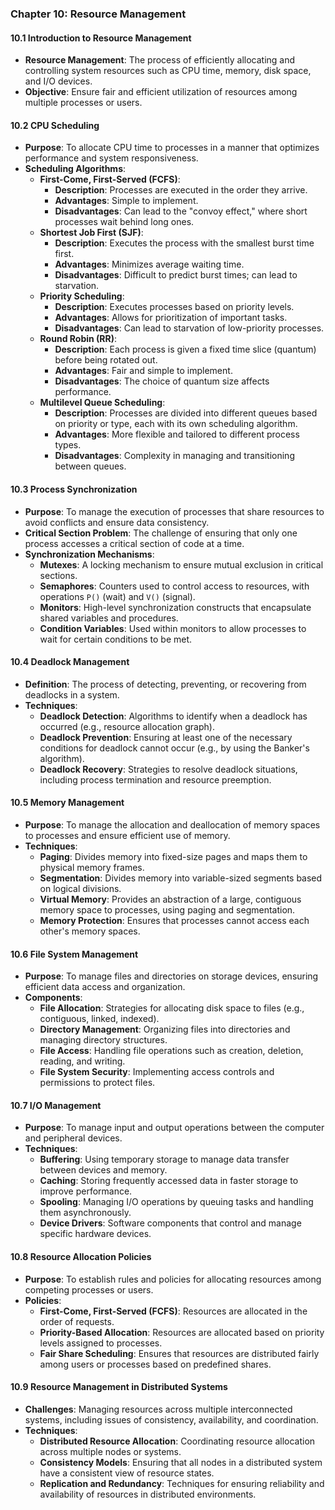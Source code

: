 ### Chapter 10: Resource Management

#### 10.1 Introduction to Resource Management
- **Resource Management**: The process of efficiently allocating and controlling system resources such as CPU time, memory, disk space, and I/O devices.
- **Objective**: Ensure fair and efficient utilization of resources among multiple processes or users.

#### 10.2 CPU Scheduling
- **Purpose**: To allocate CPU time to processes in a manner that optimizes performance and system responsiveness.
- **Scheduling Algorithms**:
  - **First-Come, First-Served (FCFS)**:
    - **Description**: Processes are executed in the order they arrive.
    - **Advantages**: Simple to implement.
    - **Disadvantages**: Can lead to the "convoy effect," where short processes wait behind long ones.
  - **Shortest Job First (SJF)**:
    - **Description**: Executes the process with the smallest burst time first.
    - **Advantages**: Minimizes average waiting time.
    - **Disadvantages**: Difficult to predict burst times; can lead to starvation.
  - **Priority Scheduling**:
    - **Description**: Executes processes based on priority levels.
    - **Advantages**: Allows for prioritization of important tasks.
    - **Disadvantages**: Can lead to starvation of low-priority processes.
  - **Round Robin (RR)**:
    - **Description**: Each process is given a fixed time slice (quantum) before being rotated out.
    - **Advantages**: Fair and simple to implement.
    - **Disadvantages**: The choice of quantum size affects performance.
  - **Multilevel Queue Scheduling**:
    - **Description**: Processes are divided into different queues based on priority or type, each with its own scheduling algorithm.
    - **Advantages**: More flexible and tailored to different process types.
    - **Disadvantages**: Complexity in managing and transitioning between queues.

#### 10.3 Process Synchronization
- **Purpose**: To manage the execution of processes that share resources to avoid conflicts and ensure data consistency.
- **Critical Section Problem**: The challenge of ensuring that only one process accesses a critical section of code at a time.
- **Synchronization Mechanisms**:
  - **Mutexes**: A locking mechanism to ensure mutual exclusion in critical sections.
  - **Semaphores**: Counters used to control access to resources, with operations `P()` (wait) and `V()` (signal).
  - **Monitors**: High-level synchronization constructs that encapsulate shared variables and procedures.
  - **Condition Variables**: Used within monitors to allow processes to wait for certain conditions to be met.

#### 10.4 Deadlock Management
- **Definition**: The process of detecting, preventing, or recovering from deadlocks in a system.
- **Techniques**:
  - **Deadlock Detection**: Algorithms to identify when a deadlock has occurred (e.g., resource allocation graph).
  - **Deadlock Prevention**: Ensuring at least one of the necessary conditions for deadlock cannot occur (e.g., by using the Banker's algorithm).
  - **Deadlock Recovery**: Strategies to resolve deadlock situations, including process termination and resource preemption.

#### 10.5 Memory Management
- **Purpose**: To manage the allocation and deallocation of memory spaces to processes and ensure efficient use of memory.
- **Techniques**:
  - **Paging**: Divides memory into fixed-size pages and maps them to physical memory frames.
  - **Segmentation**: Divides memory into variable-sized segments based on logical divisions.
  - **Virtual Memory**: Provides an abstraction of a large, contiguous memory space to processes, using paging and segmentation.
  - **Memory Protection**: Ensures that processes cannot access each other's memory spaces.

#### 10.6 File System Management
- **Purpose**: To manage files and directories on storage devices, ensuring efficient data access and organization.
- **Components**:
  - **File Allocation**: Strategies for allocating disk space to files (e.g., contiguous, linked, indexed).
  - **Directory Management**: Organizing files into directories and managing directory structures.
  - **File Access**: Handling file operations such as creation, deletion, reading, and writing.
  - **File System Security**: Implementing access controls and permissions to protect files.

#### 10.7 I/O Management
- **Purpose**: To manage input and output operations between the computer and peripheral devices.
- **Techniques**:
  - **Buffering**: Using temporary storage to manage data transfer between devices and memory.
  - **Caching**: Storing frequently accessed data in faster storage to improve performance.
  - **Spooling**: Managing I/O operations by queuing tasks and handling them asynchronously.
  - **Device Drivers**: Software components that control and manage specific hardware devices.

#### 10.8 Resource Allocation Policies
- **Purpose**: To establish rules and policies for allocating resources among competing processes or users.
- **Policies**:
  - **First-Come, First-Served (FCFS)**: Resources are allocated in the order of requests.
  - **Priority-Based Allocation**: Resources are allocated based on priority levels assigned to processes.
  - **Fair Share Scheduling**: Ensures that resources are distributed fairly among users or processes based on predefined shares.

#### 10.9 Resource Management in Distributed Systems
- **Challenges**: Managing resources across multiple interconnected systems, including issues of consistency, availability, and coordination.
- **Techniques**:
  - **Distributed Resource Allocation**: Coordinating resource allocation across multiple nodes or systems.
  - **Consistency Models**: Ensuring that all nodes in a distributed system have a consistent view of resource states.
  - **Replication and Redundancy**: Techniques for ensuring reliability and availability of resources in distributed environments.
